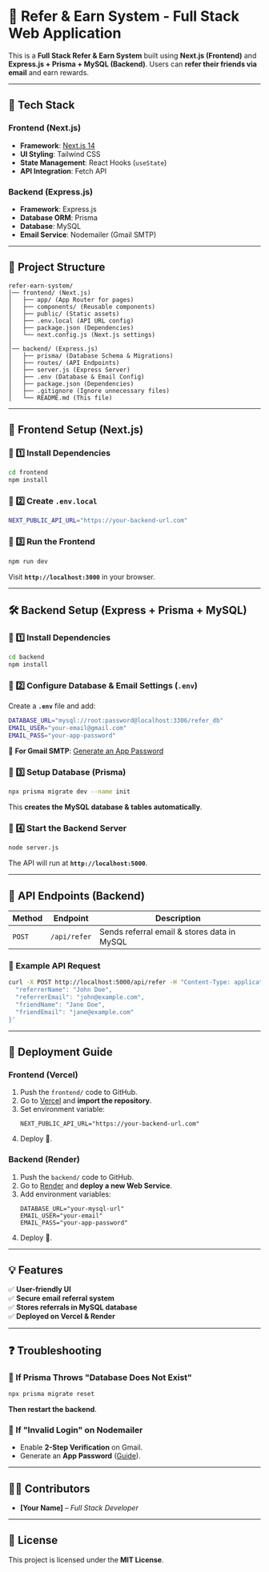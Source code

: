 # 🎉 Refer & Earn System - Full Stack Web Application

This is a **Full Stack Refer & Earn System** built using **Next.js (Frontend)** and **Express.js + Prisma + MySQL (Backend)**. Users can **refer their friends via email** and earn rewards.

---

## 🚀 Tech Stack

### **Frontend (Next.js)**

- **Framework**: [Next.js 14](https://nextjs.org/)
- **UI Styling**: Tailwind CSS
- **State Management**: React Hooks (`useState`)
- **API Integration**: Fetch API

### **Backend (Express.js)**

- **Framework**: Express.js
- **Database ORM**: Prisma
- **Database**: MySQL
- **Email Service**: Nodemailer (Gmail SMTP)

---

## 📂 Project Structure

```
refer-earn-system/
│── frontend/ (Next.js)
│   ├── app/ (App Router for pages)
│   ├── components/ (Reusable components)
│   ├── public/ (Static assets)
│   ├── .env.local (API URL config)
│   ├── package.json (Dependencies)
│   └── next.config.js (Next.js settings)
│
│── backend/ (Express.js)
│   ├── prisma/ (Database Schema & Migrations)
│   ├── routes/ (API Endpoints)
│   ├── server.js (Express Server)
│   ├── .env (Database & Email Config)
│   ├── package.json (Dependencies)
│   ├── .gitignore (Ignore unnecessary files)
│   └── README.md (This file)
```

---

## 🎨 **Frontend Setup (Next.js)**

### 📌 **1️⃣ Install Dependencies**

```sh
cd frontend
npm install
```

### 📌 **2️⃣ Create `.env.local`**

```sh
NEXT_PUBLIC_API_URL="https://your-backend-url.com"
```

### 📌 **3️⃣ Run the Frontend**

```sh
npm run dev
```

Visit **`http://localhost:3000`** in your browser.

---

## 🛠️ **Backend Setup (Express + Prisma + MySQL)**

### 📌 **1️⃣ Install Dependencies**

```sh
cd backend
npm install
```

### 📌 **2️⃣ Configure Database & Email Settings (`.env`)**

Create a **`.env`** file and add:

```sh
DATABASE_URL="mysql://root:password@localhost:3306/refer_db"
EMAIL_USER="your-email@gmail.com"
EMAIL_PASS="your-app-password"
```

📌 **For Gmail SMTP**: [Generate an App Password](https://myaccount.google.com/apppasswords)

### 📌 **3️⃣ Setup Database (Prisma)**

```sh
npx prisma migrate dev --name init
```

This **creates the MySQL database & tables automatically**.

### 📌 **4️⃣ Start the Backend Server**

```sh
node server.js
```

The API will run at **`http://localhost:5000`**.

---

## 📌 **API Endpoints (Backend)**

| Method | Endpoint     | Description                                 |
| ------ | ------------ | ------------------------------------------- |
| `POST` | `/api/refer` | Sends referral email & stores data in MySQL |

### **📌 Example API Request**

```sh
curl -X POST http://localhost:5000/api/refer -H "Content-Type: application/json" -d '{
  "referrerName": "John Doe",
  "referrerEmail": "john@example.com",
  "friendName": "Jane Doe",
  "friendEmail": "jane@example.com"
}'
```

---

## 🚀 **Deployment Guide**

### **Frontend (Vercel)**

1. Push the `frontend/` code to GitHub.
2. Go to [Vercel](https://vercel.com/) and **import the repository**.
3. Set environment variable:
   ```
   NEXT_PUBLIC_API_URL="https://your-backend-url.com"
   ```
4. Deploy 🚀.

### **Backend (Render)**

1. Push the `backend/` code to GitHub.
2. Go to [Render](https://render.com/) and **deploy a new Web Service**.
3. Add environment variables:
   ```
   DATABASE_URL="your-mysql-url"
   EMAIL_USER="your-email"
   EMAIL_PASS="your-app-password"
   ```
4. Deploy 🚀.

---

## 💡 Features

✅ **User-friendly UI**  
✅ **Secure email referral system**  
✅ **Stores referrals in MySQL database**  
✅ **Deployed on Vercel & Render**

---

## ❓ **Troubleshooting**

### **📌 If Prisma Throws "Database Does Not Exist"**

```sh
npx prisma migrate reset
```

**Then restart the backend**.

### **📌 If "Invalid Login" on Nodemailer**

- Enable **2-Step Verification** on Gmail.
- Generate an **App Password** ([Guide](https://myaccount.google.com/apppasswords)).

---

## 👨‍💻 **Contributors**

- **[Your Name]** – _Full Stack Developer_

---

## 📜 **License**

This project is licensed under the **MIT License**.
